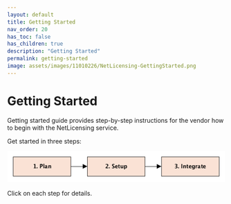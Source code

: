 ```yaml
---
layout: default
title: Getting Started
nav_order: 20
has_toc: false
has_children: true
description: "Getting Started"
permalink: getting-started
image: assets/images/11010226/NetLicensing-GettingStarted.png
---
```


Getting Started
===============


Getting started guide provides step-by-step instructions for the vendor
how to begin with the NetLicensing service.

Get started in three steps:

<img src="assets/images/11010226/NetLicensing-GettingStarted.png" alt="NetLicensing Getting Started" usemap="#getting-started">
<map name="getting-started">
<area shape="rect" coords="15,15,165,65" alt="Planning" href="planning">
<area shape="rect" coords="210,15,360,65" alt="Setting up" href="setting-up">
<area shape="rect" coords="400,15,550,65" alt="Integration" href="integration">
</map>

Click on each step for details.
